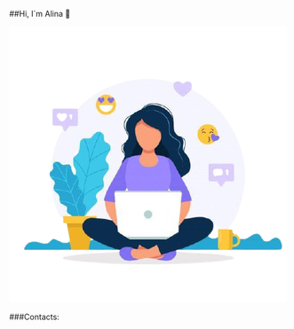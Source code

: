 ##Hi, I`m Alina 👋

![Header](https://github.com/allklbssss/allklbssss/blob/main/assets/77.png)

###Contacts:
